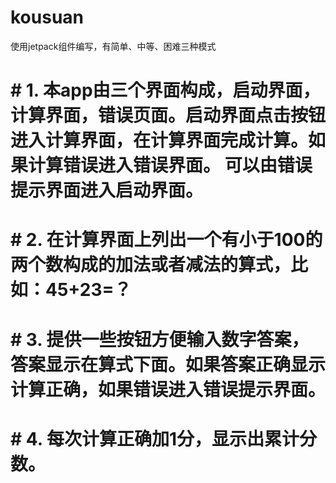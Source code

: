 # kousuan
使用jetpack组件编写，有简单、中等、困难三种模式  
# # 1. 本app由三个界面构成，启动界面，计算界面，错误页面。启动界面点击按钮进入计算界面，在计算界面完成计算。如果计算错误进入错误界面。 可以由错误提示界面进入启动界面。  
# # 2. 在计算界面上列出一个有小于100的两个数构成的加法或者减法的算式，比如：45+23=？  
# # 3. 提供一些按钮方便输入数字答案，答案显示在算式下面。如果答案正确显示计算正确，如果错误进入错误提示界面。  
# # 4. 每次计算正确加1分，显示出累计分数。　  
